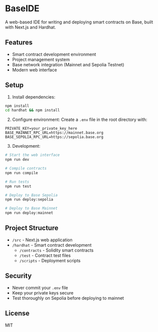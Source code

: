 # BaseIDE

A web-based IDE for writing and deploying smart contracts on Base, built with Next.js and Hardhat.

## Features

- Smart contract development environment
- Project management system
- Base network integration (Mainnet and Sepolia Testnet)
- Modern web interface

## Setup

1. Install dependencies:
```bash
npm install
cd hardhat && npm install
```

2. Configure environment:
Create a `.env` file in the root directory with:
```
PRIVATE_KEY=your_private_key_here
BASE_MAINNET_RPC_URL=https://mainnet.base.org
BASE_SEPOLIA_RPC_URL=https://sepolia.base.org
```

3. Development:
```bash
# Start the web interface
npm run dev

# Compile contracts
npm run compile

# Run tests
npm run test

# Deploy to Base Sepolia
npm run deploy:sepolia

# Deploy to Base Mainnet
npm run deploy:mainnet
```

## Project Structure

- `/src` - Next.js web application
- `/hardhat` - Smart contract development
  - `/contracts` - Solidity smart contracts
  - `/test` - Contract test files
  - `/scripts` - Deployment scripts

## Security

- Never commit your `.env` file
- Keep your private keys secure
- Test thoroughly on Sepolia before deploying to mainnet

## License

MIT
